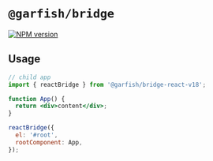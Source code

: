 # `@garfish/bridge`

[![NPM version](https://img.shields.io/npm/v/@garfish/bridge.svg?style=flat-square)](https://www.npmjs.com/package/@garfish/bridge)

## Usage

```jsx
// child app
import { reactBridge } from '@garfish/bridge-react-v18';

function App() {
  return <div>content</div>;
}

reactBridge({
  el: '#root',
  rootComponent: App,
});
```
